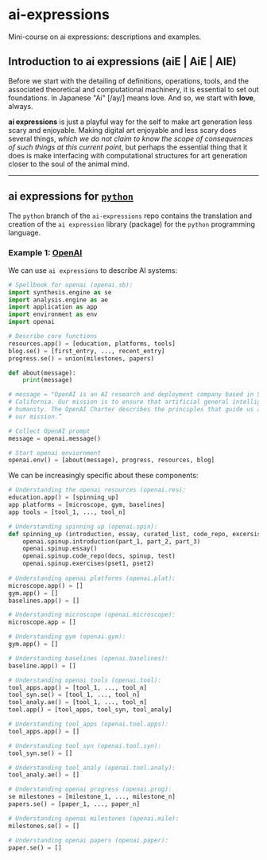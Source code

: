 # ai-expressions
Mini-course on ai expressions: descriptions and examples.

## Introduction to ai expressions (aiE | AiE | AIE)
Before we start with the detailing of definitions, operations, tools, and the associated theoretical and computational machinery, it is essential to set out foundations. In Japanese "Ai" [/ay/] means love. And so, we start with **love**, always.

**ai expressions** is just a playful way for the self to make art generation less scary and enjoyable. Making digital art enjoyable and less scary does several things, _which we do not claim to know the scope of consequences of such things at this current point_, but perhaps the essential thing that it does is make interfacing with computational structures for art generation closer to the soul of the animal mind. 

---
## ai expressions for [`python`](https://www.python.org/download/releases/3.0/)
The `python` branch of the `ai-expressions` repo contains the translation and creation of the `ai expression` library (package) for the `python` programming language. 

### Example 1: [OpenAI](https://openai.com/)
We can use `ai expressions` to describe AI systems:

```python
# Spellbook for openai (openai.sb):
import synthesis.engine as se
import analysis.engine as ae
import application as app
import environment as env
import openai

# Describe core functions
resources.app() = [education, platforms, tools]
blog.se() = [first_entry, ..., recent_entry]
progress.se() = union(milestones, papers)

def about(message): 
	print(message)

# message = "OpenAI is an AI research and deployment company based in San Francisco,
# California. Our mission is to ensure that artificial general intelligence benefits all of
# humanity. The OpenAI Charter describes the principles that guide us as we execute on
# our mission.”

# Collect OpenAI prompt
message = openai.message()

# Start openai enviornment
openai.env() = [about(message), progress, resources, blog]
```

We can be increasingly specific about these components:

```python
# Understanding the openai resources (openai.res):
education.app() = [spinning_up]
app platforms = [microscope, gym, baselines]
app tools = [tool_1, ..., tool_n]

# Understanding spinning up (openai.spin):
def spinning_up (introduction, essay, curated_list, code_repo, excersises):
	openai.spinup.introduction(part_1, part_2, part_3)
	openai.spinup.essay()
	openai.spinup.code_repo(docs, spinup, test)
	openai.spinup.exercises(pset1, pset2) 
	
# Understanding openai platforms (openai.plat):
microscope.app() = []
gym.app() = []
baselines.app() = []

# Understanding microscope (openai.microscope):
microscope.app = []

# Understanding gym (openai.gym):
gym.app() = []

# Understanding baselines (openai.baselines):
baseline.app() = []

# Understanding openai tools (openai.tool):
tool_apps.app() = [tool_1, ..., tool_n]
tool_syn.se() = [tool_1, ..., tool_n]
tool_analy.ae() = [tool_1, ..., tool_n]
tool.app() = [tool_apps, tool_syn, tool_analy]

# Understanding tool_apps (openai.tool.apps):
tool_apps.app() = []

# Understanding tool_syn (openai.tool.syn):
tool_syn.se() = []

# Understanding tool_analy (openai.tool.analy):
tool_analy.ae() = []

# Understanding openai progress (openai.prog):
se milestones = [milestone_1, ..., milestone_n]
papers.se() = [paper_1, ..., paper_n]

# Understanding openai milestones (openai.mile): 
milestones.se() = []

# Understanding openai papers (openai.paper):
paper.se() = [] 
```
